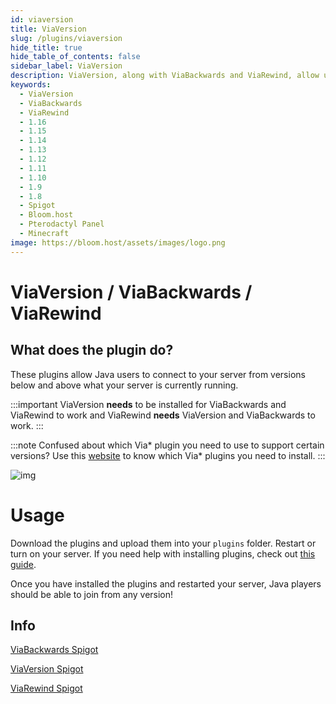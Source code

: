 ```yaml
---
id: viaversion
title: ViaVersion
slug: /plugins/viaversion
hide_title: true
hide_table_of_contents: false
sidebar_label: ViaVersion
description: ViaVersion, along with ViaBackwards and ViaRewind, allow users using different versions than your server version to connect and play.
keywords:
  - ViaVersion
  - ViaBackwards
  - ViaRewind
  - 1.16
  - 1.15
  - 1.14
  - 1.13
  - 1.12
  - 1.11
  - 1.10
  - 1.9
  - 1.8
  - Spigot
  - Bloom.host
  - Pterodactyl Panel
  - Minecraft
image: https://bloom.host/assets/images/logo.png
---
```

# **ViaVersion / ViaBackwards / ViaRewind**

## What does the plugin do?
These plugins allow Java users to connect to your server from versions below and above what your server is currently running.  

:::important
ViaVersion **needs** to be installed for ViaBackwards and ViaRewind to work and ViaRewind **needs** ViaVersion and ViaBackwards to work.
:::

:::note
Confused about which Via* plugin you need to use to support certain versions? Use this [website](https://jo0001.github.io/ViaSetup/?lang=en) to know which Via* plugins you need to install.
:::

<div class="text--center"><img src={require('../../static/imgs/plugins_and_modifications/plugins/viaversion/viaversion.png').default} alt="img"/></div>

# Usage
Download the plugins and upload them into your `plugins` folder. Restart or turn on your server. If you need help with installing plugins, check out [this guide](https://docs.bloom.host/bukkit-plugins).  

Once you have installed the plugins and restarted your server, Java players should be able to join from any version!  

## Info

[ViaBackwards Spigot](https://www.spigotmc.org/resources/viabackwards.27448/)  

[ViaVersion Spigot](https://www.spigotmc.org/resources/viaversion.19254/)  

[ViaRewind Spigot](https://www.spigotmc.org/resources/viarewind.52109/)
